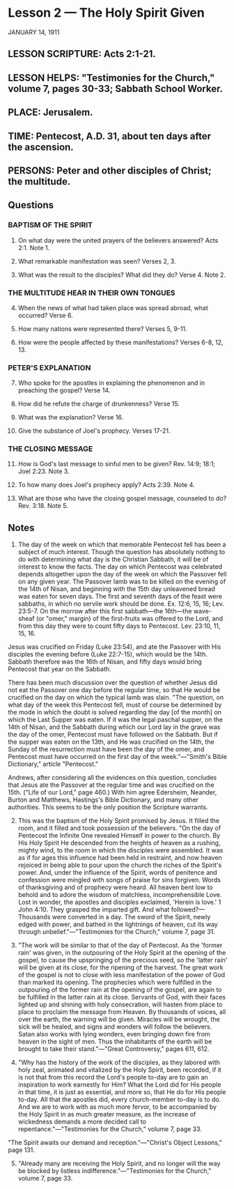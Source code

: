 # Lesson 2 — The Holy Spirit Given

JANUARY 14, 1911

## LESSON SCRIPTURE: Acts 2:1-21.

## LESSON HELPS: "Testimonies for the Church," volume 7, pages 30-33; Sabbath School Worker.

## PLACE: Jerusalem.

## TIME: Pentecost, A.D. 31, about ten days after the ascension.

## PERSONS: Peter and other disciples of Christ; the multitude.

## Questions

### BAPTISM OF THE SPIRIT

1. On what day were the united prayers of the believers answered? Acts 2:1. Note 1.

2. What remarkable manifestation was seen? Verses 2, 3.

3. What was the result to the disciples? What did they do? Verse 4. Note 2.

### THE MULTITUDE HEAR IN THEIR OWN TONGUES

4. When the news of what had taken place was spread abroad, what occurred? Verse 6.

5. How many nations were represented there? Verses 5, 9-11.

6. How were the people affected by these manifestations? Verses 6-8, 12, 13.

### PETER'S EXPLANATION

7. Who spoke for the apostles in explaining the phenomenon and in preaching the gospel? Verse 14.

8. How did he refute the charge of drunkenness? Verse 15.

9. What was the explanation? Verse 16.

10. Give the substance of Joel's prophecy. Verses 17-21.

### THE CLOSING MESSAGE

11. How is God's last message to sinful men to be given? Rev. 14:9; 18:1; Joel 2:23. Note 3.

12. To how many does Joel's prophecy apply? Acts 2:39. Note 4.

13. What are those who have the closing gospel message, counseled to do? Rev. 3:18. Note 5.

## Notes

1. The day of the week on which that memorable Pentecost fell has been a subject of much interest. Though the question has absolutely nothing to do with determining what day is the Christian Sabbath, it will be of interest to know the facts. The day on which Pentecost was celebrated depends altogether upon the day of the week on which the Passover fell on any given year. The Passover lamb was to be killed on the evening of the 14th of Nisan, and beginning with the 15th day unleavened bread was eaten for seven days. The first and seventh days of the feast were sabbaths, in which no servile work should be done. Ex. 12:6, 15, 16; Lev. 23:5-7. On the morrow after this first sabbath—the 16th—the wave-sheaf (or "omer," margin) of the first-fruits was offered to the Lord, and from this day they were to count fifty days to Pentecost. Lev. 23:10, 11, 15, 16.

Jesus was crucified on Friday (Luke 23:54), and ate the Passover with His disciples the evening before (Luke 22:7-15), which would be the 14th. Sabbath therefore was the 16th of Nisan, and fifty days would bring Pentecost that year on the Sabbath.

There has been much discussion over the question of whether Jesus did not eat the Passover one day before the regular time, so that He would be crucified on the day on which the typical lamb was slain. "The question, on what day of the week this Pentecost fell, must of course be determined by the mode in which the doubt is solved regarding the day [of the month] on which the Last Supper was eaten. If it was the legal paschal supper, on the 14th of Nisan, and the Sabbath during which our Lord lay in the grave was the day of the omer, Pentecost must have followed on the Sabbath. But if the supper was eaten on the 13th, and He was crucified on the 14th, the Sunday of the resurrection must have been the day of the omer, and Pentecost must have occurred on the first day of the week."—"Smith's Bible Dictionary," article "Pentecost."

Andrews, after considering all the evidences on this question, concludes that Jesus ate the Passover at the regular time and was crucified on the 15th. ("Life of our Lord," page 460.) With him agree Edersheim, Neander, Burton and Matthews, Hastings's Bible Dictionary, and many other authorities. This seems to be the only position the Scripture warrants.

2. This was the baptism of the Holy Spirit promised by Jesus. It filled the room, and it filled and took possession of the believers. "On the day of Pentecost the Infinite One revealed Himself in power to the church. By His Holy Spirit He descended from the heights of heaven as a rushing, mighty wind, to the room in which the disciples were assembled. It was as if for ages this influence had been held in restraint, and now heaven rejoiced in being able to pour upon the church the riches of the Spirit's power. And, under the influence of the Spirit, words of penitence and confession were mingled with songs of praise for sins forgiven. Words of thanksgiving and of prophecy were heard. All heaven bent low to behold and to adore the wisdom of matchless, incomprehensible Love. Lost in wonder, the apostles and disciples exclaimed, 'Herein is love.' 1 John 4:10. They grasped the imparted gift. And what followed?—Thousands were converted in a day. The sword of the Spirit, newly edged with power, and bathed in the lightnings of heaven, cut its way through unbelief."—"Testimonies for the Church," volume 7, page 31.

3. "The work will be similar to that of the day of Pentecost. As the 'former rain' was given, in the outpouring of the Holy Spirit at the opening of the gospel, to cause the upspringing of the precious seed, so the 'latter rain' will be given at its close, for the ripening of the harvest. The great work of the gospel is not to close with less manifestation of the power of God than marked its opening. The prophecies which were fulfilled in the outpouring of the former rain at the opening of the gospel, are again to be fulfilled in the latter rain at its close. Servants of God, with their faces lighted up and shining with holy consecration, will hasten from place to place to proclaim the message from Heaven. By thousands of voices, all over the earth, the warning will be given. Miracles will be wrought, the sick will be healed, and signs and wonders will follow the believers. Satan also works with lying wonders, even bringing down fire from heaven in the sight of men. Thus the inhabitants of the earth will be brought to take their stand."—"Great Controversy," pages 611, 612.

4. "Why has the history of the work of the disciples, as they labored with holy zeal, animated and vitalized by the Holy Spirit, been recorded, if it is not that from this record the Lord's people to-day are to gain an inspiration to work earnestly for Him? What the Lord did for His people in that time, it is just as essential, and more so, that He do for His people to-day. All that the apostles did, every church-member to-day is to do. And we are to work with as much more fervor, to be accompanied by the Holy Spirit in as much greater measure, as the increase of wickedness demands a more decided call to repentance."—"Testimonies for the Church," volume 7, page 33.

"The Spirit awaits our demand and reception."—"Christ's Object Lessons," page 131.

5. "Already many are receiving the Holy Spirit, and no longer will the way be blocked by listless indifference."—"Testimonies for the Church," volume 7, page 33.